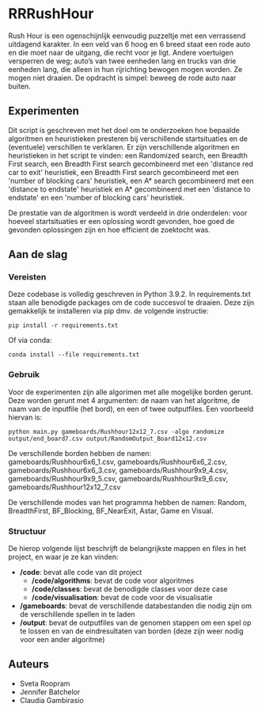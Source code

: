 # RRRushHour

Rush Hour is een ogenschijnlijk eenvoudig puzzeltje met een verrassend uitdagend karakter. In een veld van 6 hoog en 6 breed staat een rode auto 
en die moet naar de uitgang, die recht voor je ligt. Andere voertuigen versperren de weg; auto’s van twee eenheden lang en trucks van drie eenheden lang, 
die alleen in hun rijrichting bewogen mogen worden. Ze mogen niet draaien. De opdracht is simpel: beweeg de rode auto naar buiten.

## Experimenten

Dit script is geschreven met het doel om te onderzoeken hoe bepaalde algoritmen en heuristieken presteren bij verschillende startsituaties en de (eventuele) verschillen te verklaren. Er zijn verschillende algoritmen en heuristieken in het script te vinden: een Randomized search, een Breadth First search, een Breadth First search gecombineerd met een 'distance red car to exit' heuristiek, een Breadth First search gecombineerd met een 'number of blocking cars' heuristiek, een A* search gecombineerd met een 'distance to endstate' heuristiek en A* gecombineerd met een 'distance to endstate' en een 'number of blocking cars' heuristiek.

De prestatie van de algoritmen is wordt verdeeld in drie onderdelen: voor hoeveel startsituaties er een oplossing wordt gevonden, hoe goed de gevonden oplossingen zijn en hoe efficient de zoektocht was.

## Aan de slag

### Vereisten

Deze codebase is volledig geschreven in Python 3.9.2. In requirements.txt staan alle benodigde packages om de code succesvol te draaien. Deze zijn gemakkelijk te installeren via pip dmv. de volgende instructie:

```
pip install -r requirements.txt
```

Of via conda:

```
conda install --file requirements.txt
```

### Gebruik

Voor de experimenten zijn alle algorimen met alle mogelijke borden gerunt. Deze worden gerunt met 4 argumenten: de naam van het algoritme, 
de naam van de inputfile (het bord), en een of twee outputfiles. Een voorbeeld hiervan is:

```
python main.py gameboards/Rushhour12x12_7.csv -algo randomize output/end_board7.csv output/RandomOutput_Board12x12.csv
```
De verschillende borden hebben de namen: gameboards/Rushhour6x6_1.csv, gameboards/Rushhour6x6_2.csv, gameboards/Rushhour6x6_3.csv, gameboards/Rushhour9x9_4.csv,
gameboards/Rushhour9x9_5.csv, gameboards/Rushhour9x9_6.csv, gameboards/Rushhour12x12_7.csv

De verschillende modes van het programma hebben de namen: Random, BreadthFirst, BF_Blocking, BF_NearExit, Astar, Game en Visual.

### Structuur

De hierop volgende lijst beschrijft de belangrijkste mappen en files in het project, en waar je ze kan vinden:

- **/code**: bevat alle code van dit project
  - **/code/algorithms**: bevat de code voor algoritmes
  - **/code/classes**: bevat de benodigde classes voor deze case
  - **/code/visualisation**: bevat de code voor de visualisatie
- **/gameboards**: bevat de verschillende databestanden die nodig zijn om de verschillende spellen in te laden
- **/output**: bevat de outputfiles van de genomen stappen om een spel op te lossen en van de eindresultaten van borden (deze zijn weer nodig voor een ander algoritme)

## Auteurs
- Sveta Roopram
- Jennifer Batchelor
- Claudia Gambirasio
